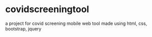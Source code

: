 # covidscreeningtool
a project for covid screening mobile web tool made using html, css, bootstrap, jquery
